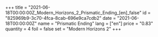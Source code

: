 +++
title = "2021-06-18T00:00:00Z_Modern_Horizons_2_Prismatic_Ending_[en]_false"
id = "825969b9-3c70-4fca-8cab-696e9ca7cdb2"
date = "2021-06-18T00:00:00Z"
name = "Prismatic Ending"
lang = ["en"]
price = "0.83"
quantity = 4
foil = false
set = "Modern Horizons 2"
+++
